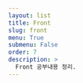 ```yaml
---
layout: list
title: Front
slug: front
menu: True
submenu: False
order: 7
description: >
  Front 공부내용 정리.
---
```

